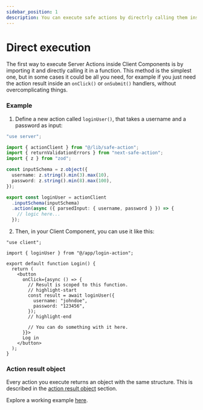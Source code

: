 ```yaml
---
sidebar_position: 1
description: You can execute safe actions by directrly calling them inside Client Components.
---
```


# Direct execution

The first way to execute Server Actions inside Client Components is by importing it and directly calling it in a function. This method is the simplest one, but in some cases it could be all you need, for example if you just need the action result inside an `onClick()` or `onSubmit()` handlers, without overcomplicating things.

### Example

1. Define a new action called `loginUser()`, that takes a username and a password as input:

```typescript title=src/app/login-action.ts
"use server";

import { actionClient } from "@/lib/safe-action";
import { returnValidationErrors } from "next-safe-action";
import { z } from "zod";

const inputSchema = z.object({
  username: z.string().min(3).max(10),
  password: z.string().min(8).max(100),
});

export const loginUser = actionClient
  .inputSchema(inputSchema)
  .action(async ({ parsedInput: { username, password } }) => {
    // logic here...
  });
```

2. Then, in your Client Component, you can use it like this:

```tsx
"use client";

import { loginUser } from "@/app/login-action";

export default function Login() {
  return (
    <button
      onClick={async () => {
        // Result is scoped to this function.
        // highlight-start
        const result = await loginUser({
          username: "johndoe",
          password: "123456",
        });
        // highlight-end

        // You can do something with it here.
      }}>
      Log in
    </button>
  );
}
```

### Action result object

Every action you execute returns an object with the same structure. This is described in the [action result object](/docs/define-actions/action-result-object) section.

Explore a working example [here](<https://github.com/TheEdoRan/next-safe-action/tree/main/apps/playground/src/app/(examples)/direct>).
